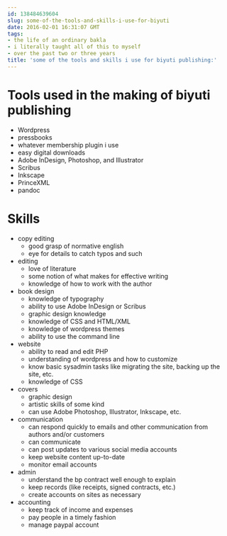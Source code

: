 ```yaml
---
id: 138484639604
slug: some-of-the-tools-and-skills-i-use-for-biyuti
date: 2016-02-01 16:31:07 GMT
tags:
- the life of an ordinary bakla
- i literally taught all of this to myself
- over the past two or three years
title: 'some of the tools and skills i use for biyuti publishing:'
---
```

# Tools used in the making of biyuti publishing

- Wordpress
- pressbooks
- whatever membership plugin i use
- easy digital downloads
- Adobe InDesign, Photoshop, and Illustrator
- Scribus
- Inkscape
- PrinceXML
- pandoc

# Skills

- copy editing
    - good grasp of normative english
    - eye for details to catch typos and such
- editing
    - love of literature
    - some notion of what makes for effective writing
    - knowledge of how to work with the author
- book design
    - knowledge of typography
    - ability to use Adobe InDesign or Scribus
    - graphic design knowledge
    - knowledge of CSS and HTML/XML
    - knowledge of wordpress themes
    - ability to use the command line
- website
    - ability to read and edit PHP
    - understanding of wordpress and how to customize
    - know basic sysadmin tasks like migrating the site, backing up the site, etc.
    - knowledge of CSS
- covers
    - graphic design
    - artistic skills of some kind
    - can use Adobe Photoshop, Illustrator, Inkscape, etc.
- communication
    - can respond quickly to emails and other communication from authors and/or customers
    - can communicate 
    - can post updates to various social media accounts
    - keep website content up-to-date
    - monitor email accounts
- admin
    - understand the bp contract well enough to explain
    - keep records (like receipts, signed contracts, etc.)
    - create accounts on sites as necessary
- accounting
    - keep track of income and expenses
    - pay people in a timely fashion
    - manage paypal account